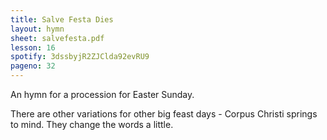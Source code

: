 ```yaml
---
title: Salve Festa Dies
layout: hymn
sheet: salvefesta.pdf
lesson: 16
spotify: 3dssbyjR2ZJClda92evRU9
pageno: 32
---
```


An hymn for a procession for Easter Sunday.

There are other variations for other big feast days - Corpus Christi springs to mind. They change the words a little.


